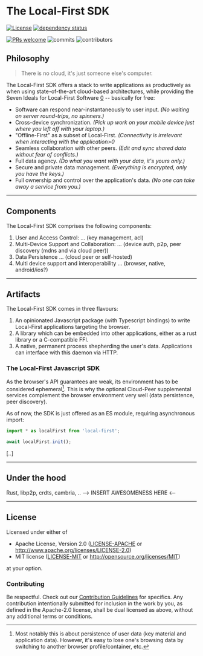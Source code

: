 # The Local-First SDK


[![License](https://img.shields.io/badge/license-MIT%2FApache--2.0-blue.svg)](https://github.com/cloudpeers/tlfs)
[![dependency status](https://deps.rs/repo/github/cloudpeers/tlfs/status.svg?style=flat-square)](https://deps.rs/repo/github/cloudpeers/tlfs)

[![PRs welcome](https://img.shields.io/badge/PRs-welcome-brightgreen.svg?style=flat-square)](#contributing)
![commits](https://img.shields.io/github/commit-activity/m/cloudpeers/tlfs?style=flat-square)
![contributors](https://img.shields.io/github/contributors/cloudpeers/tlfs?style=flat-square)


## Philosophy

> There is no cloud, it's just someone else's computer.

The Local-First SDK offers a stack to write applications as productively as when
using state-of-the-art cloud-based architectures, while providing the Seven
Ideals for Local-First Software [0] -- basically for free:
* Software can respond near-instantaneously to user input.
  _(No waiting on server round-trips, no spinners.)_
* Cross-device synchronization.
  _(Pick up work on your mobile device just where you left off with your laptop.)_
* "Offline-First" as a subset of Local-First.
  _(Connectivity is irrelevant when interacting with the application>0_
* Seamless collaboration with other peers.
  _(Edit and sync shared data without fear of conflicts.)_
* Full data agency.
  _(Do what you want with your data, it's yours only.)_
* Secure and private data management.
  _(Everything is encrypted, only you have the keys.)_
* Full ownership and control over the application's data.
  _(No one can take away a service from you.)_

[0]: https://martin.kleppmann.com/papers/local-first.pdf

--------

## Components

The Local-First SDK comprises the following components:
1. User and Access Control:
   ... (key management, acl)
1. Multi-Device Support and Collaboration:
   ... (device auth, p2p, peer discovery (mdns and via cloud peer))
1. Data Persistence
   ... (cloud peer or self-hosted)
1. Multi device support and interoperability
   ... (browser, native, android/ios?)

--------

## Artifacts

The Local-First SDK comes in three flavours:
1. An opinionated Javascript package (with Typescript bindings) to write
   Local-First applications targeting the browser.
1. A library which can be embedded into other applications, either as a rust
   library or a C-compatible FFI.
1. A native, permanent process shepherding the user's data. Applications can
   interface with this daemon via HTTP.

### The Local-First Javascript SDK

As the browser's API guarantees are weak, its environment has to be considered
ephemeral[^1]. This is why the optional Cloud-Peer supplemental services
complement the browser environment very well (data persistence, peer discovery).

As of now, the SDK is just offered as an ES module, requiring asynchronous
import:
```js
import * as localFirst from 'local-first';

await localFirst.init();
```

[..]

[^1]: Most notably this is about persistence of user data (key material and
application data). However, it's easy to lose one's browsing data by switching
to another browser profile/container, etc.


--------

## Under the hood

Rust, libp2p, crdts, cambria, .. 
--> INSERT AWESOMENESS HERE <--

--------

## License

Licensed under either of

 * Apache License, Version 2.0 ([LICENSE-APACHE](LICENSE-APACHE) or http://www.apache.org/licenses/LICENSE-2.0)
 * MIT license ([LICENSE-MIT](LICENSE-MIT) or http://opensource.org/licenses/MIT)

at your option.

### Contributing
Be respectful. Check out our [Contribution Guidelines](./CONTRIBUTING.md) for
specifics.
Any contribution intentionally submitted for inclusion in the work by you, as
defined in the Apache-2.0 license, shall be dual licensed as above, without any
additional terms or conditions.
